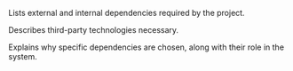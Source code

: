 Lists external and internal dependencies required by the project.

Describes third-party technologies necessary.

Explains why specific dependencies are chosen, along with their role in the system.